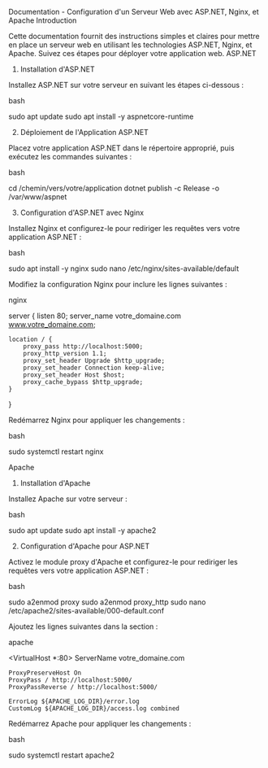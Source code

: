 Documentation - Configuration d'un Serveur Web avec ASP.NET, Nginx, et Apache
Introduction

Cette documentation fournit des instructions simples et claires pour mettre en place un serveur web en utilisant les technologies ASP.NET, Nginx, et Apache. Suivez ces étapes pour déployer votre application web.
ASP.NET
1. Installation d'ASP.NET

Installez ASP.NET sur votre serveur en suivant les étapes ci-dessous :

bash

sudo apt update
sudo apt install -y aspnetcore-runtime

2. Déploiement de l'Application ASP.NET

Placez votre application ASP.NET dans le répertoire approprié, puis exécutez les commandes suivantes :

bash

cd /chemin/vers/votre/application
dotnet publish -c Release -o /var/www/aspnet

3. Configuration d'ASP.NET avec Nginx

Installez Nginx et configurez-le pour rediriger les requêtes vers votre application ASP.NET :

bash

sudo apt install -y nginx
sudo nano /etc/nginx/sites-available/default

Modifiez la configuration Nginx pour inclure les lignes suivantes :

nginx

server {
    listen 80;
    server_name votre_domaine.com www.votre_domaine.com;

    location / {
        proxy_pass http://localhost:5000;
        proxy_http_version 1.1;
        proxy_set_header Upgrade $http_upgrade;
        proxy_set_header Connection keep-alive;
        proxy_set_header Host $host;
        proxy_cache_bypass $http_upgrade;
    }
}

Redémarrez Nginx pour appliquer les changements :

bash

sudo systemctl restart nginx

Apache
1. Installation d'Apache

Installez Apache sur votre serveur :

bash

sudo apt update
sudo apt install -y apache2

2. Configuration d'Apache pour ASP.NET

Activez le module proxy d'Apache et configurez-le pour rediriger les requêtes vers votre application ASP.NET :

bash

sudo a2enmod proxy
sudo a2enmod proxy_http
sudo nano /etc/apache2/sites-available/000-default.conf

Ajoutez les lignes suivantes dans la section <VirtualHost> :

apache

<VirtualHost *:80>
    ServerName votre_domaine.com

    ProxyPreserveHost On
    ProxyPass / http://localhost:5000/
    ProxyPassReverse / http://localhost:5000/

    ErrorLog ${APACHE_LOG_DIR}/error.log
    CustomLog ${APACHE_LOG_DIR}/access.log combined
</VirtualHost>

Redémarrez Apache pour appliquer les changements :

bash

sudo systemctl restart apache2
